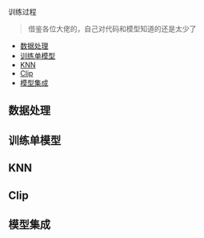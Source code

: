训练过程
>借鉴各位大佬的，自己对代码和模型知道的还是太少了

* [数据处理](#数据处理)
* [训练单模型](#训练单模型)
* [KNN](#KNN)
* [Clip](#Clip)
* [模型集成](#模型集成)


## 数据处理

## 训练单模型

## KNN

## Clip

## 模型集成



